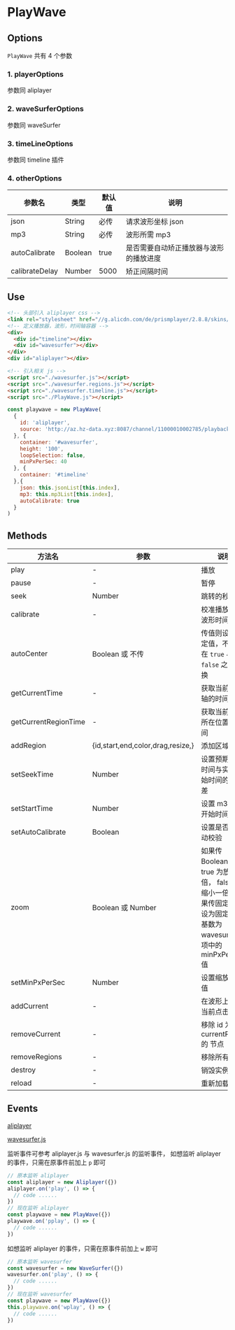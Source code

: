 # PlayWave

## Options

`PlayWave` 共有 4 个参数
### 1. playerOptions
参数同 aliplayer
### 2. waveSurferOptions
参数同 waveSurfer
### 3. timeLineOptions
参数同 timeline 插件
### 4. otherOptions
|  参数名   | 类型  | 默认值  | 说明  |
|  ----  | ----  | ----  | ----  |
| json  | String | 必传 | 请求波形坐标 json |
| mp3  | String | 必传 | 波形所需 mp3 |
| autoCalibrate  | Boolean | true | 是否需要自动矫正播放器与波形的播放进度 |
| calibrateDelay  | Number | 5000 | 矫正间隔时间 |



## Use
```html
<!-- 头部引入 aliplayer css -->
<link rel="stylesheet" href="//g.alicdn.com/de/prismplayer/2.8.8/skins/default/aliplayer-min.css" />
<!-- 定义播放器，波形，时间轴容器 -->
<div>
  <div id="timeline"></div>
  <div id="wavesurfer"></div>
</div>
<div id="aliplayer"></div>

<!-- 引入相关 js -->
<script src="./wavesurfer.js"></script>
<script src="./wavesurfer.regions.js"></script>
<script src="./wavesurfer.timeline.js"></script>
<script src="./PlayWave.js"></script>
```
```js
const playwave = new PlayWave(
  {
    id: 'aliplayer',
    source: 'http://az.hz-data.xyz:8087/channel/11000010002785/playback.m3u8?start_time=1592668810&end_time=1592684997',
  }, {
    container: '#wavesurfer',
    height: '100',
    loopSelection: false,
    minPxPerSec: 40
  }, {
    container: '#timeline'
  },{
    json: this.jsonList[this.index],
    mp3: this.mp3List[this.index],
    autoCalibrate: true
  }
)
```

## Methods
|  方法名   | 参数  | 说明  |
|  ----  | ----  | ----  |
| play  | - | 播放 |
| pause  | - | 暂停 |
| seek  | Number | 跳转的秒数 |
| calibrate  | - | 校准播放器与波形时间 |
| autoCenter  | Boolean 或 不传 | 传值则设为指定值，不传则在 `true` 与 `false` 之间切换 |
| getCurrentTime  | - | 获取当前时间轴的时间 |
| getCurrentRegionTime  | - | 获取当前定位所在位置的时间 |
| addRegion  | {id,start,end,color,drag,resize,} | 添加区域 |
| setSeekTime  | Number | 设置预期开始时间与实际开始时间的时间差 |
| setStartTime  | Number | 设置 m3u8 的开始时间 |
| setAutoCalibrate  | Boolean | 设置是否要自动校验 |
| zoom  | Boolean 或 Number | 如果传 Boolean，true 为放大一倍， false 为缩小一倍，如果传固定值则设为固定值，基数为 wavesurfer 选项中的 minPxPerSec 值 |
| setMinPxPerSec  | Number | 设置缩放基础值 |
| addCurrent  | - | 在波形上标记当前点击位置 |
| removeCurrent  | - | 移除 id 为 currentRegion 的 节点 |
| removeRegions  | - | 移除所有区域 |
| destroy  | - | 销毁实例 |
| reload  | - | 重新加载实例 |


## Events
[aliplayer](https://help.aliyun.com/document_detail/125572.html?spm=a2c4g.11186623.6.1091.131d1c4cujQOMr)

[wavesurfer.js](https://wavesurfer-js.org/docs/events.html)

监听事件可参考 aliplayer.js 与 wavesurfer.js 的监听事件，
如想监听 aliplayer 的事件，只需在原事件前加上 `p` 即可
```js
// 原本监听 aliplayer
const aliplayer = new Aliplayer({})
aliplayer.on('play', () => {
  // code ......
})
// 现在监听 aliplayer
const playwave = new PlayWave({})
playwave.on('pplay', () => {
  // code ......
})
```

如想监听 aliplayer 的事件，只需在原事件前加上 `w` 即可
```js
// 原本监听 wavesurfer
const wavesurfer = new WaveSurfer({})
wavesurfer.on('play', () => {
  // code ......
})
// 现在监听 wavesurfer
const playwave = new PlayWave({})
this.playwave.on('wplay', () => {
  // code ......
})
```